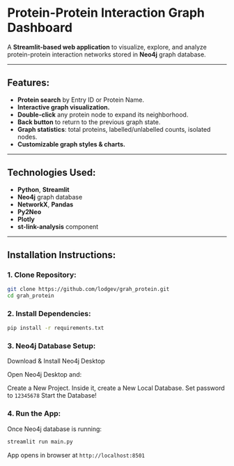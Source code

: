 # Protein-Protein Interaction Graph Dashboard

A **Streamlit-based web application** to visualize, explore, and analyze protein-protein interaction networks stored in **Neo4j** graph database.

---

## Features:

- **Protein search** by Entry ID or Protein Name.
- **Interactive graph visualization.**
- **Double-click** any protein node to expand its neighborhood.
- **Back button** to return to the previous graph state.
- **Graph statistics**: total proteins, labelled/unlabelled counts, isolated nodes.
- **Customizable graph styles & charts.**

---

## Technologies Used:

- **Python**, **Streamlit**
- **Neo4j** graph database
- **NetworkX**, **Pandas**
- **Py2Neo**
- **Plotly**
- **st-link-analysis** component

---

## Installation Instructions:

### 1. Clone Repository:

```bash
git clone https://github.com/lodgev/grah_protein.git 
cd grah_protein
```

### 2. Install Dependencies:

```bash
pip install -r requirements.txt
```

### 3. Neo4j Database Setup:

Download & Install Neo4j Desktop

Open Neo4j Desktop and:

Create a New Project.
Inside it, create a New Local Database.
Set password to `12345678`
Start the Database!

### 4. Run the App:
Once Neo4j database is running:

```bash
streamlit run main.py
```

App opens in browser at `http://localhost:8501`
